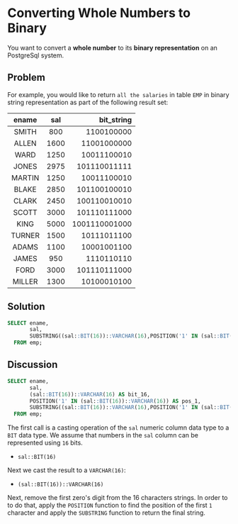 # Converting Whole Numbers to Binary

You want to convert a **whole number** to its **binary representation** on an PostgreSql system.

## Problem

For example, you would like to return `all the salaries` in table `EMP` in binary string representation as part of the following result set:

|ename  | sal  |  bit_string|
|:------:|:----:|----------:|
|SMITH  |  800 | 1100100000|
|ALLEN  | 1600 | 11001000000|
|WARD   | 1250 | 10011100010|
|JONES  | 2975 | 101110011111|
|MARTIN | 1250 | 10011100010|
|BLAKE  | 2850 | 101100100010|
|CLARK  | 2450 | 100110010010|
|SCOTT  | 3000 | 101110111000|
|KING   | 5000 | 1001110001000|
|TURNER | 1500 | 10111011100|
|ADAMS  | 1100 | 10001001100|
|JAMES  |  950 | 1110110110|
|FORD   | 3000 | 101110111000|
|MILLER | 1300 | 10100010100|

## Solution


```SQL
SELECT ename,
       sal,
       SUBSTRING((sal::BIT(16))::VARCHAR(16),POSITION('1' IN (sal::BIT(16))::VARCHAR(16)),LENGTH((sal::BIT(16))::VARCHAR(16))) AS bit_string
  FROM emp;  
```

## Discussion


```SQL
SELECT ename,
       sal,
       (sal::BIT(16))::VARCHAR(16) AS bit_16,
       POSITION('1' IN (sal::BIT(16))::VARCHAR(16)) AS pos_1,
       SUBSTRING((sal::BIT(16))::VARCHAR(16),POSITION('1' IN (sal::BIT(16))::VARCHAR(16)),LENGTH((sal::BIT(16))::VARCHAR(16))) AS bit_string
  FROM emp;  
```

The first call is a casting operation of the `sal` numeric column data type to a `BIT` data type. We assume that numbers in the `sal` column can be represented using `16` bits.

- `sal::BIT(16)`

Next we cast the result to a `VARCHAR(16)`:

- `(sal::BIT(16))::VARCHAR(16)`

Next, remove the first zero's digit from the 16 characters strings. In order to to do that, apply the `POSITION` function to find the position of the first `1` character and apply the `SUBSTRING` function to return the final string.
